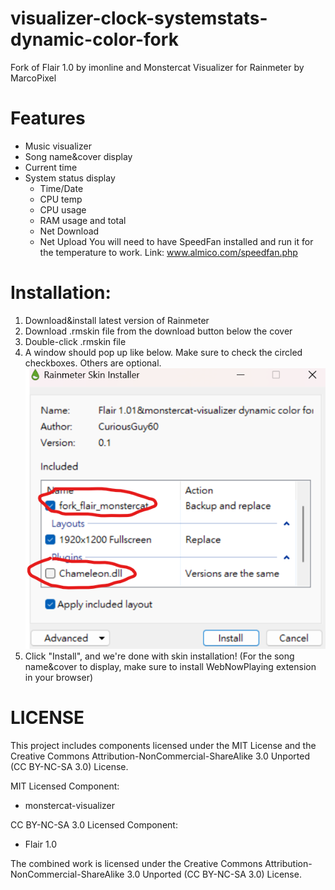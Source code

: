 # visualizer-clock-systemstats-dynamic-color-fork
Fork of Flair 1.0 by imonline and Monstercat Visualizer for Rainmeter by MarcoPixel
# Features
* Music visualizer
* Song name&cover display
* Current time
* System status display
  * Time/Date
  * CPU temp
  * CPU usage
  * RAM usage and total
  * Net Download
  * Net Upload
You will need to have SpeedFan installed and run it for the temperature to work.
Link: www.almico.com/speedfan.php

# Installation:
1. Download&install latest version of Rainmeter
2. Download .rmskin file from the download button below the cover
3. Double-click .rmskin file
4. A window should pop up like below. Make sure to check the circled checkboxes. Others are optional.
![Instruction](https://github.com/CuriousGuy60/visualizer-clock-systemstats-dynamic-color-fork/blob/main/Instruction.png?raw=true)
5. Click "Install", and we're done with skin installation! (For the song name&cover to display, make sure to install WebNowPlaying extension in your browser)

# LICENSE
This project includes components licensed under the MIT License and the Creative Commons Attribution-NonCommercial-ShareAlike 3.0 Unported (CC BY-NC-SA 3.0) License.

MIT Licensed Component:
- monstercat-visualizer

CC BY-NC-SA 3.0 Licensed Component:
- Flair 1.0

The combined work is licensed under the Creative Commons Attribution-NonCommercial-ShareAlike 3.0 Unported (CC BY-NC-SA 3.0) License.
